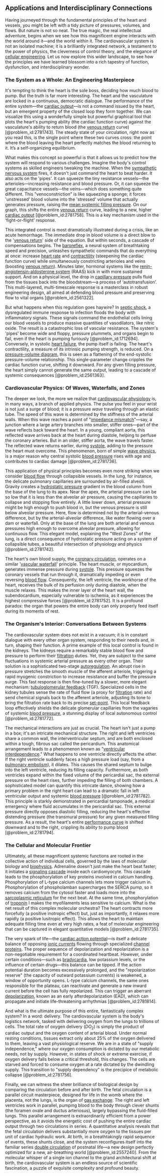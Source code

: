 ## Applications and Interdisciplinary Connections

Having journeyed through the fundamental principles of the heart and vessels, you might be left with a tidy picture of pressures, volumes, and flows. But nature is not so neat. The true magic, the real intellectual adventure, begins when we see how this magnificent engine interacts with the world around it—and the world *within* it. The cardiovascular system is not an isolated machine; it is a brilliantly integrated network, a testament to the power of physics, the cleverness of control theory, and the elegance of [cellular engineering](@article_id:187732). Let us now explore this wider landscape, to see how the principles we have learned blossom into a rich tapestry of function, dysfunction, and interdisciplinary wonder.

### The System as a Whole: An Engineering Masterpiece

It's tempting to think the heart is the sole boss, deciding how much blood to pump. But the truth is far more interesting. The heart and the vasculature are locked in a continuous, democratic dialogue. The performance of the entire system—the [cardiac output](@article_id:143515)—is not a command issued by the heart, but an emergent property of the closed loop they form together. We can visualize this using a wonderfully simple but powerful graphical tool that plots the heart's pumping ability (the cardiac function curve) against the vasculature's ability to return blood (the [venous return](@article_id:176354) curve) [@problem_id:2781743]. The steady state of your circulation, right now as you read this, is the single point where these two curves cross: the point where the blood leaving the heart perfectly matches the blood returning to it. It’s a self-organizing equilibrium.

What makes this concept so powerful is that it allows us to predict how the system will respond to various challenges. Imagine the body's control systems as skilled engineers tweaking the machine. When the [sympathetic nervous system](@article_id:151071) fires, it doesn't just command the heart to beat harder. It also acts on the 'pipes'. It can squeeze the tiny resistance vessels—the arterioles—increasing resistance and blood pressure. Or, it can squeeze the great capacitance vessels—the veins—which does something quite different. This "venoconstriction" is like squeezing a sponge; it forces 'unstressed' blood volume into the 'stressed' volume that actually generates pressure, raising the [mean systemic filling pressure](@article_id:174023). On our graph, this shifts the entire [venous return](@article_id:176354) curve, leading to a new, higher [cardiac output](@article_id:143515) [@problem_id:2781758]. This is a key mechanism used in the ‘fight-or-flight’ response.

This integrated control is most dramatically illustrated during a crisis, like an acute hemorrhage. The immediate drop in blood volume is a direct blow to the '[venous return](@article_id:176354)' side of the equation. But within seconds, a cascade of compensations begins. The [baroreflex](@article_id:151462), a neural system of breathtaking speed and precision, unleashes sympathetic commands that do everything at once: increase [heart rate](@article_id:150676) and [contractility](@article_id:162301) (steepening the cardiac function curve) while simultaneously constricting arterioles and veins (boosting [venous return](@article_id:176354)). Minutes later, hormonal systems like the [renin-angiotensin-aldosterone system](@article_id:154081) (RAAS) kick in with more sustained support. And on a physical level, the drop in [capillary pressure](@article_id:155017) pulls fluid from the tissues back into the bloodstream—a process of ‘autotransfusion’. This multi-layered, multi-timescale response is a masterclass in robust engineering design, all aimed at defending blood pressure and preserving flow to vital organs [@problem_id:2561322].

But what happens when this regulation goes haywire? In [septic shock](@article_id:173906), a dysregulated immune response to infection floods the body with inflammatory signals. These signals command the endothelial cells lining our blood vessels to produce massive quantities of vasodilators, like nitric oxide. The result is a catastrophic loss of vascular resistance. The system's 'pipes' become wide and floppy, pressure plummets, and organs begin to fail, even if the heart is pumping furiously [@problem_id:1712694]. Conversely, in systolic [heart failure](@article_id:162880), the pump itself is failing. The heart's contractility, a measure of its intrinsic pumping strength, is reduced. On a [pressure-volume diagram](@article_id:145252), this is seen as a flattening of the end-systolic pressure-volume relationship. This single-parameter change cripples the cardiac function curve, shifting it downward. For any given filling pressure, the heart simply cannot generate the same output, leading to a cascade of systemic consequences [@problem_id:2561363].

### Cardiovascular Physics: Of Waves, Waterfalls, and Zones

The deeper we look, the more we realize that [cardiovascular physiology](@article_id:153246) is, in many ways, a branch of applied physics. The pulse you feel in your wrist is not just a surge of blood; it is a pressure *wave* traveling through an elastic tube. The speed of this wave is determined by the stiffness of the arterial walls. When this wave reaches a point of "[impedance mismatch](@article_id:260852)"—say, a junction where a large artery branches into smaller, stiffer ones—part of the wave reflects back toward the heart. In a young, compliant aorta, this reflected wave arrives back at the heart during diastole, helping to perfuse the coronary arteries. But in an older, stiffer aorta, the wave travels faster. The reflected wave returns earlier, during [systole](@article_id:160172), adding to the pressure the heart must overcome. This phenomenon, born of simple [wave physics](@article_id:196159), is a major reason why central systolic [blood pressure](@article_id:177402) rises with age and contributes to cardiac damage [@problem_id:2781736].

This application of physical principles becomes even more striking when we consider [blood flow](@article_id:148183) through collapsible vessels. In the lung, for instance, the delicate pulmonary capillaries are surrounded by air-filled alveoli. Gravity creates a [hydrostatic pressure](@article_id:141133) gradient in the blood column from the base of the lung to its apex. Near the apex, the arterial pressure can be so low that it is less than the alveolar air pressure, causing the capillaries to collapse and stopping flow entirely. A little lower down, arterial pressure might be high enough to push blood in, but the venous pressure is still below alveolar pressure. Here, flow is determined not by the arterial-venous difference, but by the arterial-alveolar difference, like water flowing over a dam or waterfall. Only at the base of the lung are both arterial and venous pressures high enough to overcome alveolar pressure, allowing for continuous flow. This elegant model, explaining the "West Zones" of the lung, is a direct consequence of hydrostatic pressure acting on a system of collapsible tubes, a beautiful intersection of physiology and physics [@problem_id:2781742].

The heart's own blood supply, the [coronary circulation](@article_id:172710), operates on a similar '[vascular waterfall](@article_id:164062)' principle. The heart muscle, or myocardium, generates immense pressure during [systole](@article_id:160172). This pressure squeezes the coronary vessels that run through it, dramatically impeding or even reversing [blood flow](@article_id:148183). Consequently, the left ventricle, the workhorse of the heart, receives the bulk of its perfusion only during diastole, when the muscle relaxes. This makes the inner layer of the heart wall, the subendocardium, especially vulnerable to ischemia, as it experiences the highest compressive forces [@problem_id:2781752]. It is a profound paradox: the organ that powers the entire body can only properly feed itself during its moments of rest.

### The Organism's Interior: Conversations Between Systems

The cardiovascular system does not exist in a vacuum; it is in constant dialogue with every other organ system, responding to their needs and, in turn, shaping their function. A prime example of this local control is found in the kidneys. The kidneys require a remarkably stable blood flow and pressure to perform their [filtration](@article_id:161519) duties. Yet, they are subject to the same fluctuations in systemic arterial pressure as every other organ. Their solution is a sophisticated two-stage [autoregulation](@article_id:149673). An abrupt rise in pressure stretches the smooth muscle of the afferent arteriole, triggering a rapid myogenic constriction to increase resistance and buffer the pressure surge. This fast response is then fine-tuned by a slower, more elegant mechanism: [tubuloglomerular feedback](@article_id:150756) (TGF). Specialized cells in the kidney tubules sense the rate of fluid flow (a proxy for [filtration](@article_id:161519) rate) and send chemical signals back to the afferent arteriole, adjusting its tone to bring the filtration rate back to its precise [set-point](@article_id:275303). This local feedback loop effectively shields the delicate glomerular capillaries from the vagaries of systemic [blood pressure](@article_id:177402), a stunning display of local autonomous control [@problem_id:2781772].

The mechanical interactions are just as crucial. The heart isn't just a pump in a box; it's an intricate mechanical structure. The right and left ventricles share a common wall, the interventricular septum, and are both enclosed within a tough, fibrous sac called the pericardium. This anatomical arrangement leads to a phenomenon known as "[ventricular interdependence](@article_id:147716)." What happens to one ventricle directly affects the other. If the right ventricle suddenly faces a high pressure load (say, from a [pulmonary embolism](@article_id:171714)), it dilates. This causes the shared septum to bulge into the left ventricle, reducing its filling capacity. Furthermore, as both ventricles expand within the fixed volume of the pericardial sac, the external pressure on the heart rises, further impeding the filling of both chambers. A sophisticated model can quantify this intricate dance, showing how a primary problem in the right heart can lead to a dramatic fall in left ventricular output and systemic [blood pressure](@article_id:177402) [@problem_id:2781782]. This principle is starkly demonstrated in pericardial tamponade, a medical emergency where fluid accumulates in the pericardial sac. This external pressure directly opposes diastolic filling, reducing the heart's effective distending pressure (the transmural pressure) for any given measured filling pressure. As a result, the heart's entire [performance curve](@article_id:183367) is shifted downward and to the right, crippling its ability to pump blood [@problem_id:2781794].

### The Cellular and Molecular Frontier

Ultimately, all these magnificent systemic functions are rooted in the collective action of individual cells, governed by the laws of molecular biology and [biophysics](@article_id:154444). Adrenaline doesn't just make the heart beat faster; it initiates a [signaling cascade](@article_id:174654) inside each cardiomyocyte. This cascade leads to the phosphorylation of key proteins involved in calcium handling. Phosphorylation of L-type calcium channels lets more trigger calcium in. Phosphorylation of phospholamban supercharges the SERCA pump, so it removes calcium from the cytosol faster and loads more into the [sarcoplasmic reticulum](@article_id:150764) for the next beat. At the same time, phosphorylation of [troponin](@article_id:151629) I makes the myofilaments less sensitive to calcium. What is the net result of this complex molecular orchestra? The heart contracts more forcefully (a positive inotropic effect) but, just as importantly, it relaxes more rapidly (a positive lusitropic effect). This allows the heart to maintain adequate filling time even at very high rates, a feat of molecular engineering that can be captured in elegant quantitative models [@problem_id:2781735].

The very spark of life—the [cardiac action potential](@article_id:147913)—is itself a delicate balance of opposing [ionic currents](@article_id:169815) flowing through specialized [channel proteins](@article_id:140151). The proper sequence of depolarization and repolarization is a non-negotiable requirement for a coordinated heartbeat. However, under certain conditions—such as [bradycardia](@article_id:152431), low potassium levels, or the influence of certain drugs—this balance can be tipped. If the action potential duration becomes excessively prolonged, and the "repolarization reserve" (the capacity of outward potassium currents) is weakened, a window of opportunity opens. L-type calcium channels, the same ones responsible for the plateau, can reactivate and generate a new inward current before the cell has fully repolarized. This can trigger an aberrant [depolarization](@article_id:155989), known as an early afterdepolarization (EAD), which can propagate and initiate life-threatening arrhythmias [@problem_id:2781814].

And what is the ultimate purpose of this entire, fantastically complex system? In a word: delivery. The cardiovascular system is the body's logistics network, tasked with delivering oxygen from the lungs to trillions of cells. The total rate of oxygen delivery ($DO_2$) is simply the product of cardiac output and the oxygen content of arterial blood. Under normal resting conditions, tissues extract only about 25% of the oxygen delivered to them, leaving a vast physiological reserve. We are in a state of "supply independence," where our oxygen consumption is dictated by our metabolic needs, not by supply. However, in states of shock or extreme exercise, if oxygen delivery falls below a critical threshold, this changes. The cells are starved and forced to consume oxygen at a rate dictated by the dwindling supply. This transition to "supply dependency" is the precipice of metabolic collapse [@problem_id:2781756].

Finally, we can witness the sheer brilliance of biological design by comparing the circulation before and after birth. The fetal circulation is a parallel circuit masterpiece, designed for life in the womb where the placenta, not the lungs, is the organ of [gas exchange](@article_id:147149). The right and left ventricles work in parallel, pumping blood to the body through clever shunts (the foramen ovale and ductus arteriosus), largely bypassing the fluid-filled lungs. This parallel arrangement is extraordinarily efficient from a power perspective, as it avoids the energetic cost of pushing the entire cardiac output through two circulations in series. A quantitative analysis reveals that the fetal circulation delivers substantially more oxygen to the tissues per unit of cardiac hydraulic work. At birth, in a breathtakingly rapid sequence of events, these shunts close, and the system reconfigures itself into the familiar series [double circulation](@article_id:168182) of postnatal life—a new design perfectly optimized for a new, air-breathing world [@problem_id:2557240]. From the molecular whisper of a single ion channel to the grand architectural shift at birth, the cardiovascular system is an endless source of scientific fascination, a puzzle of exquisite complexity and profound beauty.